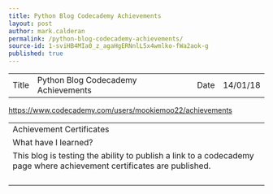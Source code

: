 ```yaml
---
title: Python Blog Codecademy Achievements
layout: post
author: mark.calderan
permalink: /python-blog-codecademy-achievements/
source-id: 1-sviHB4MIa0_z_agaHgERNnlL5x4wmlko-fWa2aok-g
published: true
---
```

<table>
  <tr>
    <td>Title</td>
    <td>Python Blog Codecademy Achievements</td>
    <td>Date</td>
    <td>14/01/18</td>
  </tr>
</table>


https://www.codecademy.com/users/mookiemoo22/achievements

<table>
  <tr>
    <td>Achievement Certificates
</td>
  </tr>
  <tr>
    <td>What have I learned? </td>
  </tr>
  <tr>
    <td>This blog is testing the ability to publish a link to a codecademy page where achievement certificates are published.
</td>
  </tr>
  <tr>
    <td></td>
  </tr>
  <tr>
    <td></td>
  </tr>
  <tr>
    <td></td>
  </tr>
  <tr>
    <td></td>
  </tr>
</table>


